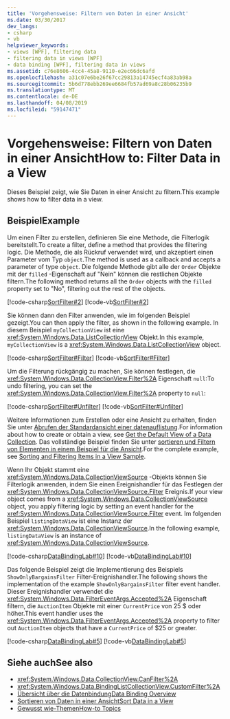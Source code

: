 ```yaml
---
title: 'Vorgehensweise: Filtern von Daten in einer Ansicht'
ms.date: 03/30/2017
dev_langs:
- csharp
- vb
helpviewer_keywords:
- views [WPF], filtering data
- filtering data in views [WPF]
- data binding [WPF], filtering data in views
ms.assetid: c76e8606-4cc4-45a8-9110-e2ec66dc6afd
ms.openlocfilehash: a31c07e6be26f67cc29813a14745ecf4a83ab98a
ms.sourcegitcommit: 5b6d778ebb269ee6684fb57ad69a8c28b06235b9
ms.translationtype: MT
ms.contentlocale: de-DE
ms.lasthandoff: 04/08/2019
ms.locfileid: "59147471"
---
```

# <a name="how-to-filter-data-in-a-view"></a><span data-ttu-id="afbd7-102">Vorgehensweise: Filtern von Daten in einer Ansicht</span><span class="sxs-lookup"><span data-stu-id="afbd7-102">How to: Filter Data in a View</span></span>
<span data-ttu-id="afbd7-103">Dieses Beispiel zeigt, wie Sie Daten in einer Ansicht zu filtern.</span><span class="sxs-lookup"><span data-stu-id="afbd7-103">This example shows how to filter data in a view.</span></span>  
  
## <a name="example"></a><span data-ttu-id="afbd7-104">Beispiel</span><span class="sxs-lookup"><span data-stu-id="afbd7-104">Example</span></span>  
 <span data-ttu-id="afbd7-105">Um einen Filter zu erstellen, definieren Sie eine Methode, die Filterlogik bereitstellt.</span><span class="sxs-lookup"><span data-stu-id="afbd7-105">To create a filter, define a method that provides the filtering logic.</span></span> <span data-ttu-id="afbd7-106">Die Methode, die als Rückruf verwendet wird, und akzeptiert einen Parameter vom Typ `object`.</span><span class="sxs-lookup"><span data-stu-id="afbd7-106">The method is used as a callback and accepts a parameter of type `object`.</span></span> <span data-ttu-id="afbd7-107">Die folgende Methode gibt alle der `Order` Objekte mit der `filled` -Eigenschaft auf "Nein" können die restlichen Objekte filtern.</span><span class="sxs-lookup"><span data-stu-id="afbd7-107">The following method returns all the `Order` objects with the `filled` property set to "No", filtering out the rest of the objects.</span></span>  
  
 [!code-csharp[SortFilter#2](~/samples/snippets/csharp/VS_Snippets_Wpf/SortFilter/CSharp/Page1.xaml.cs#2)]
 [!code-vb[SortFilter#2](~/samples/snippets/visualbasic/VS_Snippets_Wpf/SortFilter/VisualBasic/Page1.xaml.vb#2)]  
  
 <span data-ttu-id="afbd7-108">Sie können dann den Filter anwenden, wie im folgenden Beispiel gezeigt.</span><span class="sxs-lookup"><span data-stu-id="afbd7-108">You can then apply the filter, as shown in the following example.</span></span> <span data-ttu-id="afbd7-109">In diesem Beispiel `myCollectionView` ist eine <xref:System.Windows.Data.ListCollectionView> Objekt.</span><span class="sxs-lookup"><span data-stu-id="afbd7-109">In this example, `myCollectionView` is a <xref:System.Windows.Data.ListCollectionView> object.</span></span>  
  
 [!code-csharp[SortFilter#Filter](~/samples/snippets/csharp/VS_Snippets_Wpf/SortFilter/CSharp/Page1.xaml.cs#filter)]
 [!code-vb[SortFilter#Filter](~/samples/snippets/visualbasic/VS_Snippets_Wpf/SortFilter/VisualBasic/Page1.xaml.vb#filter)]  
  
 <span data-ttu-id="afbd7-110">Um die Filterung rückgängig zu machen, Sie können festlegen, die <xref:System.Windows.Data.CollectionView.Filter%2A> Eigenschaft `null`:</span><span class="sxs-lookup"><span data-stu-id="afbd7-110">To undo filtering, you can set the <xref:System.Windows.Data.CollectionView.Filter%2A> property to `null`:</span></span>  
  
 [!code-csharp[SortFilter#Unfilter](~/samples/snippets/csharp/VS_Snippets_Wpf/SortFilter/CSharp/Page1.xaml.cs#unfilter)]
 [!code-vb[SortFilter#Unfilter](~/samples/snippets/visualbasic/VS_Snippets_Wpf/SortFilter/VisualBasic/Page1.xaml.vb#unfilter)]  
  
 <span data-ttu-id="afbd7-111">Weitere Informationen zum Erstellen oder eine Ansicht zu erhalten, finden Sie unter [Abrufen der Standardansicht einer datenauflistung](how-to-get-the-default-view-of-a-data-collection.md).</span><span class="sxs-lookup"><span data-stu-id="afbd7-111">For information about how to create or obtain a view, see [Get the Default View of a Data Collection](how-to-get-the-default-view-of-a-data-collection.md).</span></span> <span data-ttu-id="afbd7-112">Das vollständige Beispiel finden Sie unter [sortieren und Filtern von Elementen in einem Beispiel für die Ansicht](https://go.microsoft.com/fwlink/?LinkID=160040).</span><span class="sxs-lookup"><span data-stu-id="afbd7-112">For the complete example, see [Sorting and Filtering Items in a View Sample](https://go.microsoft.com/fwlink/?LinkID=160040).</span></span>  
  
 <span data-ttu-id="afbd7-113">Wenn Ihr Objekt stammt eine <xref:System.Windows.Data.CollectionViewSource> -Objekts können Sie Filterlogik anwenden, indem Sie einen Ereignishandler für das Festlegen der <xref:System.Windows.Data.CollectionViewSource.Filter> Ereignis.</span><span class="sxs-lookup"><span data-stu-id="afbd7-113">If your view object comes from a <xref:System.Windows.Data.CollectionViewSource> object, you apply filtering logic by setting an event handler for the <xref:System.Windows.Data.CollectionViewSource.Filter> event.</span></span> <span data-ttu-id="afbd7-114">Im folgenden Beispiel `listingDataView` ist eine Instanz der <xref:System.Windows.Data.CollectionViewSource>.</span><span class="sxs-lookup"><span data-stu-id="afbd7-114">In the following example, `listingDataView` is an instance of <xref:System.Windows.Data.CollectionViewSource>.</span></span>  
  
 [!code-csharp[DataBindingLab#10](~/samples/snippets/csharp/VS_Snippets_Wpf/DataBindingLab/CSharp/MainWindow.xaml.cs#10)]
 [!code-vb[DataBindingLab#10](~/samples/snippets/visualbasic/VS_Snippets_Wpf/DataBindingLab/VisualBasic/MainWindow.xaml.vb#10)]  
  
 <span data-ttu-id="afbd7-115">Das folgende Beispiel zeigt die Implementierung des Beispiels `ShowOnlyBargainsFilter` Filter-Ereignishandler.</span><span class="sxs-lookup"><span data-stu-id="afbd7-115">The following shows the implementation of the example `ShowOnlyBargainsFilter` filter event handler.</span></span> <span data-ttu-id="afbd7-116">Dieser Ereignishandler verwendet die <xref:System.Windows.Data.FilterEventArgs.Accepted%2A> Eigenschaft filtern, die `AuctionItem` Objekte mit einer `CurrentPrice` von 25 $ oder höher.</span><span class="sxs-lookup"><span data-stu-id="afbd7-116">This event handler uses the <xref:System.Windows.Data.FilterEventArgs.Accepted%2A> property to filter out `AuctionItem` objects that have a `CurrentPrice` of $25 or greater.</span></span>  
  
 [!code-csharp[DataBindingLab#5](~/samples/snippets/csharp/VS_Snippets_Wpf/DataBindingLab/CSharp/MainWindow.xaml.cs#5)]
 [!code-vb[DataBindingLab#5](~/samples/snippets/visualbasic/VS_Snippets_Wpf/DataBindingLab/VisualBasic/MainWindow.xaml.vb#5)]  
  
## <a name="see-also"></a><span data-ttu-id="afbd7-117">Siehe auch</span><span class="sxs-lookup"><span data-stu-id="afbd7-117">See also</span></span>

- <xref:System.Windows.Data.CollectionView.CanFilter%2A>
- <xref:System.Windows.Data.BindingListCollectionView.CustomFilter%2A>
- [<span data-ttu-id="afbd7-118">Übersicht über die Datenbindung</span><span class="sxs-lookup"><span data-stu-id="afbd7-118">Data Binding Overview</span></span>](data-binding-overview.md)
- [<span data-ttu-id="afbd7-119">Sortieren von Daten in einer Ansicht</span><span class="sxs-lookup"><span data-stu-id="afbd7-119">Sort Data in a View</span></span>](how-to-sort-data-in-a-view.md)
- [<span data-ttu-id="afbd7-120">Gewusst wie-Themen</span><span class="sxs-lookup"><span data-stu-id="afbd7-120">How-to Topics</span></span>](data-binding-how-to-topics.md)
